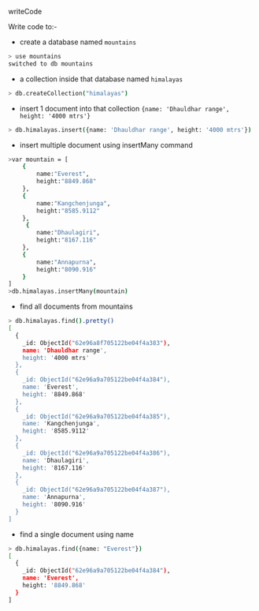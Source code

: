 writeCode

Write code to:-

- create a database named `mountains`

```sh
> use mountains
switched to db mountains
```

- a collection inside that database named `himalayas`

```sh
> db.createCollection("himalayas")
```

- insert 1 document into that collection `{name: 'Dhauldhar range', height: '4000 mtrs'}`

```sh
> db.himalayas.insert({name: 'Dhauldhar range', height: '4000 mtrs'})
```

- insert multiple document using insertMany command

```sh
>var mountain = [
    {
        name:"Everest",
        height:"8849.868"
    },
    {
        name:"Kangchenjunga",
        height:"8585.9112"
    },
     {
        name:"Dhaulagiri",
        height:"8167.116"
    },
    {
        name:"Annapurna",
        height:"8090.916"
    }
]
>db.himalayas.insertMany(mountain)
```

- find all documents from mountains

```sh
> db.himalayas.find().pretty()
[
  {
    _id: ObjectId("62e96a8f705122be04f4a383"),
    name: 'Dhauldhar range',
    height: '4000 mtrs'
  },
  {
    _id: ObjectId("62e96a9a705122be04f4a384"),
    name: 'Everest',
    height: '8849.868'
  },
  {
    _id: ObjectId("62e96a9a705122be04f4a385"),
    name: 'Kangchenjunga',
    height: '8585.9112'
  },
  {
    _id: ObjectId("62e96a9a705122be04f4a386"),
    name: 'Dhaulagiri',
    height: '8167.116'
  },
  {
    _id: ObjectId("62e96a9a705122be04f4a387"),
    name: 'Annapurna',
    height: '8090.916'
  }
]
```

- find a single document using name

```sh
> db.himalayas.find({name: "Everest"})
[
  {
    _id: ObjectId("62e96a9a705122be04f4a384"),
    name: 'Everest',
    height: '8849.868'
  }
]
```
